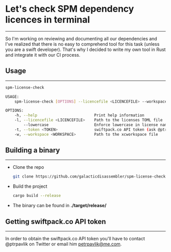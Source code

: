 # Let's check SPM dependency licences in terminal

---

So I'm working on reviewing and documenting all our dependencies and I've realized that there is no easy to comprehend tool for this task (unless you are a swift developer). That's why I decided to write my own tool in Rust and integrate it with our CI process. 



## Usage

---

```bash
spm-license-check

USAGE:
    spm-license-check [OPTIONS] --licencefile <LICENCEFILE> --workspace <WORKSPACE> --token <TOKEN>

OPTIONS:
    -h, --help                         Print help information
    -l, --licencefile <LICENCEFILE>    Path to the licenses TOML file
        --lowercase                    Enforce lowercase in license names
    -t, --token <TOKEN>                swiftpack.co API token (ask @ptrpavlik on twitter for one)
    -w, --workspace <WORKSPACE>        Path to the xcworkspace file
```


## Building a binary

---

- Clone the repo
  
  ```bash
  git clone https://github.com/galacticdisassembler/spm-license-check.git && cd spm-license-check
  ```

- Build the project
  
  ```bash
  cargo build --release
  ```

- The binary can be found in **./target/release/**
 

## Getting swiftpack.co API token

---

In order to obtain the swiftpack.co API token you'll have to contact @ptrpavlik on Twitter or email him [petrpavlik@me.com](mailto:petrpavlik@me.com).


